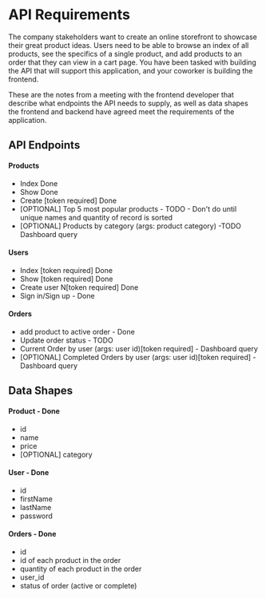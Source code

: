 # API Requirements
The company stakeholders want to create an online storefront to showcase their great product ideas. Users need to be able to browse an index of all products, see the specifics of a single product, and add products to an order that they can view in a cart page. You have been tasked with building the API that will support this application, and your coworker is building the frontend.

These are the notes from a meeting with the frontend developer that describe what endpoints the API needs to supply, as well as data shapes the frontend and backend have agreed meet the requirements of the application. 

## API Endpoints
#### Products
- Index Done
- Show Done
- Create [token required] Done
- [OPTIONAL] Top 5 most popular products - TODO - Don't do until unique names and quantity of record is sorted 
- [OPTIONAL] Products by category (args: product category) -TODO Dashboard query

#### Users
- Index [token required] Done 
- Show [token required] Done
- Create user N[token required] Done
- Sign in/Sign up - Done
#### Orders
- add product to active order - Done
- Update order status - TODO
- Current Order by user (args: user id)[token required] - Dashboard query
- [OPTIONAL] Completed Orders by user (args: user id)[token required] - Dashboard query

## Data Shapes
#### Product - Done
-  id
- name
- price
- [OPTIONAL] category

#### User - Done
- id
- firstName
- lastName
- password

#### Orders - Done
- id
- id of each product in the order
- quantity of each product in the order
- user_id
- status of order (active or complete)

